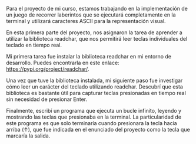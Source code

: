 Para el proyecto de mi curso, estamos trabajando en la implementación de un juego de recorrer laberintos que se ejecutará completamente en la terminal y utilizará caracteres ASCII para la representación visual.

En esta primera parte del proyecto, nos asignaron la tarea de aprender a utilizar la biblioteca readchar, que nos permitirá leer teclas individuales del teclado en tiempo real.

Mi primera tarea fue instalar la biblioteca readchar en mi entorno de desarrollo. Puedes encontrarla en este enlace: https://pypi.org/project/readchar/.

Una vez que tuve la biblioteca instalada, mi siguiente paso fue investigar cómo leer un carácter del teclado utilizando readchar. Descubrí que esta biblioteca es bastante útil para capturar teclas presionadas en tiempo real sin necesidad de presionar Enter.

Finalmente, escribí un programa que ejecuta un bucle infinito, leyendo y mostrando las teclas que presionaba en la terminal. La particularidad de este programa es que solo terminaría cuando presionara la tecla hacia arriba (↑), que fue indicada en el enunciado del proyecto como la tecla que marcaría la salida.
